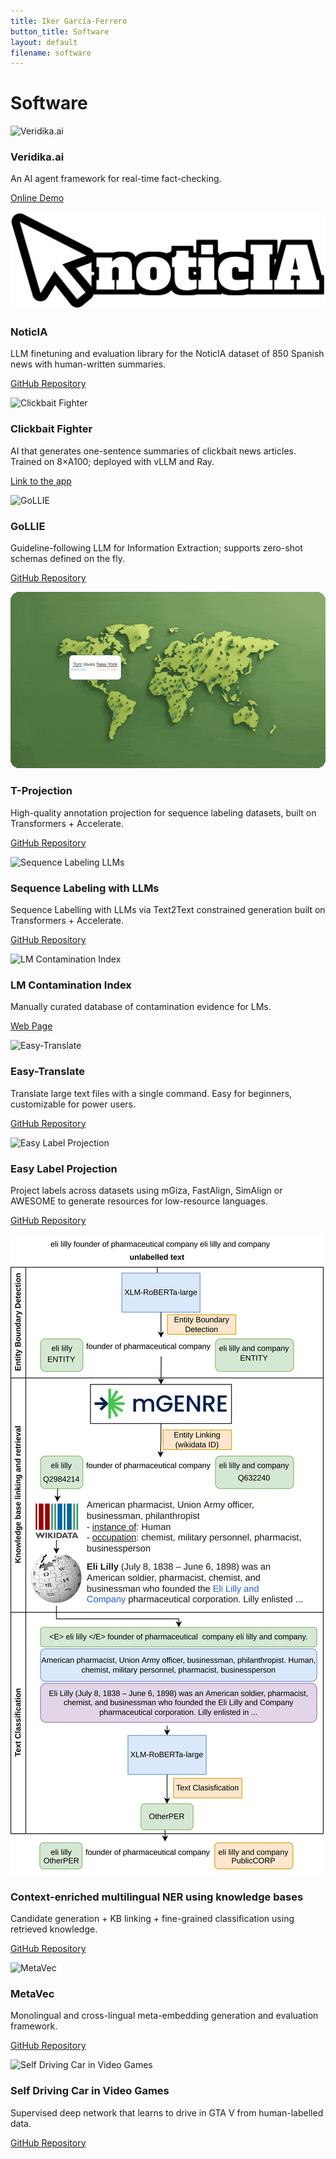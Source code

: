 ```yaml
---
title: Iker García-Ferrero
button_title: Software
layout: default
filename: software
---
```


# Software

<div class="grid">
  <div class="card">
    <img class="card-img wide" src="https://veridika.ai/logo.webp" alt="Veridika.ai">
    <div class="card-content">
      <h3 class="card-title">Veridika.ai</h3>
      <p>An AI agent framework for real-time fact-checking.</p>
      <p><a href="https://veridika.ai/">Online Demo</a></p>
    </div>
  </div>

  <div class="card">
    <img class="card-img wide" src="https://github.com/ikergarcia1996/NoticIA/blob/main/assets/logo.png?raw=true" alt="NoticIA">
    <div class="card-content">
      <h3 class="card-title">NoticIA</h3>
      <p>LLM finetuning and evaluation library for the NoticIA dataset of 850 Spanish news with human-written summaries.</p>
      <p><a href="https://github.com/ikergarcia1996/NoticIA">GitHub Repository</a></p>
    </div>
  </div>

  <div class="card">
    <img class="card-img wide" src="https://huggingface.co/spaces/Iker/ClickbaitFighter/resolve/main/logo2.png" alt="Clickbait Fighter">
    <div class="card-content">
      <h3 class="card-title">Clickbait Fighter</h3>
      <p>AI that generates one-sentence summaries of clickbait news articles. Trained on 8×A100; deployed with vLLM and Ray.</p>
      <p><a href="https://iker-clickbaitfighter.hf.space/">Link to the app</a></p>
    </div>
  </div>

  <div class="card">
    <img class="card-img wide" src="https://github.com/hitz-zentroa/GoLLIE/raw/main/assets/GoLLIE.png" alt="GoLLIE">
    <div class="card-content">
      <h3 class="card-title">GoLLIE</h3>
      <p>Guideline-following LLM for Information Extraction; supports zero-shot schemas defined on the fly.</p>
      <p><a href="https://github.com/hitz-zentroa/GoLLIE">GitHub Repository</a></p>
    </div>
  </div>

  <div class="card">
    <img class="card-img wide" src="https://github.com/ikergarcia1996/T-Projection/raw/main/images/demo.gif" alt="T-Projection">
    <div class="card-content">
      <h3 class="card-title">T-Projection</h3>
      <p>High-quality annotation projection for sequence labeling datasets, built on Transformers + Accelerate.</p>
      <p><a href="https://github.com/ikergarcia1996/T-Projection">GitHub Repository</a></p>
    </div>
  </div>

  <div class="card">
    <img class="card-img wide" src="https://github.com/ikergarcia1996/Sequence-Labeling-LLMs/raw/main/resources/ConstrainedDecoding.gif" alt="Sequence Labeling LLMs">
    <div class="card-content">
      <h3 class="card-title">Sequence Labeling with LLMs</h3>
      <p>Sequence Labelling with LLMs via Text2Text constrained generation built on Transformers + Accelerate.</p>
      <p><a href="https://github.com/ikergarcia1996/Sequence-Labeling-LLMs">GitHub Repository</a></p>
    </div>
  </div>

  <div class="card">
    <img class="card-img wide" src="https://img.shields.io/badge/-Contaminated%20-red" alt="LM Contamination Index">
    <div class="card-content">
      <h3 class="card-title">LM Contamination Index</h3>
      <p>Manually curated database of contamination evidence for LMs.</p>
      <p><a href="https://hitz-zentroa.github.io/lm-contamination/">Web Page</a></p>
    </div>
  </div>

  <div class="card">
    <img class="card-img wide" src="https://github.com/ikergarcia1996/Easy-Translate/raw/main/images/title.png" alt="Easy-Translate">
    <div class="card-content">
      <h3 class="card-title">Easy-Translate</h3>
      <p>Translate large text files with a single command. Easy for beginners, customizable for power users.</p>
      <p><a href="https://github.com/ikergarcia1996/Easy-Translate">GitHub Repository</a></p>
    </div>
  </div>

  <div class="card">
    <img class="card-img wide" src="https://github.com/ikergarcia1996/Easy-Label-Projection/raw/main/github_images/tittle.png" alt="Easy Label Projection">
    <div class="card-content">
      <h3 class="card-title">Easy Label Projection</h3>
      <p>Project labels across datasets using mGiza, FastAlign, SimAlign or AWESOME to generate resources for low-resource languages.</p>
      <p><a href="https://github.com/ikergarcia1996/Easy-Label-Projection">GitHub Repository</a></p>
    </div>
  </div>

  <div class="card">
    <img class="card-img wide" src="https://github.com/ikergarcia1996/Context-enriched-NER/raw/main/images/Overview.png" alt="Context-enriched NER">
    <div class="card-content">
      <h3 class="card-title">Context-enriched multilingual NER using knowledge bases</h3>
      <p>Candidate generation + KB linking + fine-grained classification using retrieved knowledge.</p>
      <p><a href="https://github.com/ikergarcia1996/Context-enriched-NER">GitHub Repository</a></p>
    </div>
  </div>

  <div class="card">
    <img class="card-img wide" src="https://www.ruder.io/content/images/size/w2000/2016/04/word_embeddings_colah.png" alt="MetaVec">
    <div class="card-content">
      <h3 class="card-title">MetaVec</h3>
      <p>Monolingual and cross-lingual meta-embedding generation and evaluation framework.</p>
      <p><a href="https://github.com/ikergarcia1996/MetaVec">GitHub Repository</a></p>
    </div>
  </div>

  <div class="card">
    <img class="card-img wide" src="https://github.com/ikergarcia1996/Self-Driving-Car-in-Video-Games/raw/master/github_images/demo.gif" alt="Self Driving Car in Video Games">
    <div class="card-content">
      <h3 class="card-title">Self Driving Car in Video Games</h3>
      <p>Supervised deep network that learns to drive in GTA V from human-labelled data.</p>
      <p><a href="https://github.com/ikergarcia1996/Self-Driving-Car-in-Video-Games">GitHub Repository</a></p>
    </div>
  </div>
</div>
